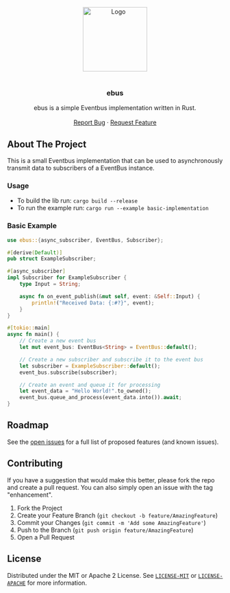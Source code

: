 <div align="center">
  <a href="https://github.com/WeirdPtr/ebus/">
    <img src="img/logo.png" alt="Logo" width="150" height="150">
  </a>
</div>

<div id="top"></div>
<br />
<div align="center">
<h3 align="center">ebus</h3>
  <p align="center">
    ebus is a simple Eventbus implementation written in Rust.
    <br />
    <br />
    <a href="https://github.com/WeirdPtr/ebus/issues">Report Bug</a>
    ·
    <a href="https://github.com/WeirdPtr/ebus/issues">Request Feature</a>
  </p>
</div>

## About The Project

This is a small Eventbus implementation that can be used to asynchronously transmit data to subscribers of a EventBus instance.

### Usage

- To build the lib run: `cargo build --release`
- To run the example run: `cargo run --example basic-implementation`

### Basic Example

```rust
use ebus::{async_subscriber, EventBus, Subscriber};

#[derive(Default)]
pub struct ExampleSubscriber;

#[async_subscriber]
impl Subscriber for ExampleSubscriber {
    type Input = String;

    async fn on_event_publish(&mut self, event: &Self::Input) {
        println!("Received Data: {:#?}", event);
    }
}

#[tokio::main]
async fn main() {
    // Create a new event bus
    let mut event_bus: EventBus<String> = EventBus::default();

    // Create a new subscriber and subscribe it to the event bus
    let subscriber = ExampleSubscriber::default();
    event_bus.subscribe(subscriber);

    // Create an event and queue it for processing
    let event_data = "Hello World!".to_owned();
    event_bus.queue_and_process(event_data.into()).await;
}
```

## Roadmap

See the [open issues](https://github.com/WeirdPtr/ebus/issues) for a full list of proposed features (and known issues).

## Contributing

If you have a suggestion that would make this better, please fork the repo and create a pull request. You can also simply open an issue with the tag "enhancement".

1. Fork the Project
2. Create your Feature Branch (`git checkout -b feature/AmazingFeature`)
3. Commit your Changes (`git commit -m 'Add some AmazingFeature'`)
4. Push to the Branch (`git push origin feature/AmazingFeature`)
5. Open a Pull Request

## License

Distributed under the MIT or Apache 2 License. See [`LICENSE-MIT`](https://github.com/WeirdPtr/ebus/blob/master/LICENSE-MIT) or [`LICENSE-APACHE`](https://github.com/WeirdPtr/ebus/blob/master/LICENSE-APACHE) for more information.
